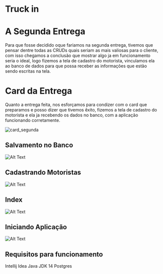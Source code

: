 # Truck in

# A Segunda Entrega

Para que fosse decidido oque fariamos na segunda entrega, tivemos que pensar dentre todas as CRUDs quais seriam as mais valiosas para o cliente, com isso chegamos a conclusão que mostrar algo ja em funcionamento seria o ideal, logo fizemos a tela de cadastro do motorista, vinculamos ela ao banco de dados para que possa receber as informações que estão sendo escritas na tela.

# Card da Entrega

Quanto a entrega feita, nos esforçamos para condizer com o card que preparamos e posso dizer que tivemos êxito, fizemos a tela de cadastro do motorista e ela ja recebendo os dados no banco, com a aplicação funcionando corretamente.

![card_segunda](https://github.com/DanVargaa/Truck-in/blob/master/readme-assets/card%202.jpeg)

## Salvamento no Banco

![Alt Text](https://media.giphy.com/media/Yy41WHKMkVDJwnpbTN/giphy.gif)

## Cadastrando Motoristas

![Alt Text](https://media.giphy.com/media/oIYQasp3wyps0nM3g8/giphy.gif)

## Index

![Alt Text](https://media.giphy.com/media/a4r3OwSjUkrfkvzOEQ/giphy.gif)

## Iniciando Aplicação

![Alt Text](https://media.giphy.com/media/cKs9pWDePs5tfQXs4r/giphy.gif)



## Requisitos para funcionamento

Intellij Idea
Java JDK 14
Postgres






